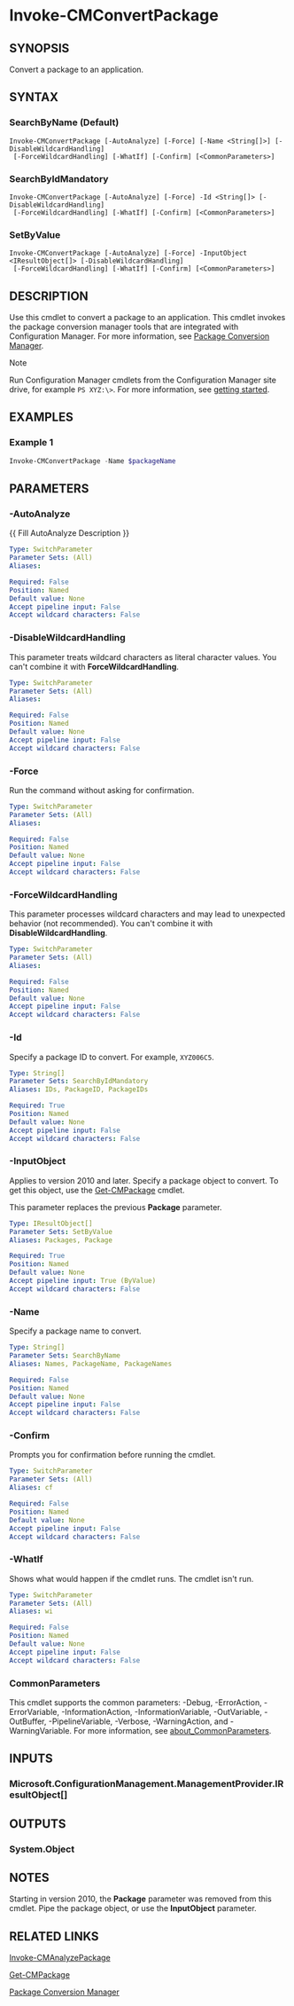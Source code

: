 ﻿---
external help file: AdminUI.PS.dll-Help.xml
Module Name: ConfigurationManager
ms.date: 11/20/2020
online version:
schema: 2.0.0
---

# Invoke-CMConvertPackage

## SYNOPSIS

Convert a package to an application.

## SYNTAX

### SearchByName (Default)
```
Invoke-CMConvertPackage [-AutoAnalyze] [-Force] [-Name <String[]>] [-DisableWildcardHandling]
 [-ForceWildcardHandling] [-WhatIf] [-Confirm] [<CommonParameters>]
```

### SearchByIdMandatory
```
Invoke-CMConvertPackage [-AutoAnalyze] [-Force] -Id <String[]> [-DisableWildcardHandling]
 [-ForceWildcardHandling] [-WhatIf] [-Confirm] [<CommonParameters>]
```

### SetByValue
```
Invoke-CMConvertPackage [-AutoAnalyze] [-Force] -InputObject <IResultObject[]> [-DisableWildcardHandling]
 [-ForceWildcardHandling] [-WhatIf] [-Confirm] [<CommonParameters>]
```

## DESCRIPTION

Use this cmdlet to convert a package to an application. This cmdlet invokes the package conversion manager tools that are integrated with Configuration Manager. For more information, see [Package Conversion Manager](/mem/configmgr/apps/pcm/package-conversion-manager).

> [!NOTE]
> Run Configuration Manager cmdlets from the Configuration Manager site drive, for example `PS XYZ:\>`. For more information, see [getting started](/powershell/sccm/overview).

## EXAMPLES

### Example 1

```powershell
Invoke-CMConvertPackage -Name $packageName
```

## PARAMETERS

### -AutoAnalyze
{{ Fill AutoAnalyze Description }}

```yaml
Type: SwitchParameter
Parameter Sets: (All)
Aliases:

Required: False
Position: Named
Default value: None
Accept pipeline input: False
Accept wildcard characters: False
```

### -DisableWildcardHandling

This parameter treats wildcard characters as literal character values. You can't combine it with **ForceWildcardHandling**.

```yaml
Type: SwitchParameter
Parameter Sets: (All)
Aliases:

Required: False
Position: Named
Default value: None
Accept pipeline input: False
Accept wildcard characters: False
```

### -Force

Run the command without asking for confirmation.

```yaml
Type: SwitchParameter
Parameter Sets: (All)
Aliases:

Required: False
Position: Named
Default value: None
Accept pipeline input: False
Accept wildcard characters: False
```

### -ForceWildcardHandling

This parameter processes wildcard characters and may lead to unexpected behavior (not recommended). You can't combine it with **DisableWildcardHandling**.

```yaml
Type: SwitchParameter
Parameter Sets: (All)
Aliases:

Required: False
Position: Named
Default value: None
Accept pipeline input: False
Accept wildcard characters: False
```

### -Id

Specify a package ID to convert. For example, `XYZ006C5`.

```yaml
Type: String[]
Parameter Sets: SearchByIdMandatory
Aliases: IDs, PackageID, PackageIDs

Required: True
Position: Named
Default value: None
Accept pipeline input: False
Accept wildcard characters: False
```

### -InputObject

Applies to version 2010 and later. Specify a package object to convert. To get this object, use the [Get-CMPackage](Get-CMPackage.md) cmdlet.

This parameter replaces the previous **Package** parameter.

```yaml
Type: IResultObject[]
Parameter Sets: SetByValue
Aliases: Packages, Package

Required: True
Position: Named
Default value: None
Accept pipeline input: True (ByValue)
Accept wildcard characters: False
```

### -Name

Specify a package name to convert.

```yaml
Type: String[]
Parameter Sets: SearchByName
Aliases: Names, PackageName, PackageNames

Required: False
Position: Named
Default value: None
Accept pipeline input: False
Accept wildcard characters: False
```

### -Confirm

Prompts you for confirmation before running the cmdlet.

```yaml
Type: SwitchParameter
Parameter Sets: (All)
Aliases: cf

Required: False
Position: Named
Default value: None
Accept pipeline input: False
Accept wildcard characters: False
```

### -WhatIf

Shows what would happen if the cmdlet runs. The cmdlet isn't run.

```yaml
Type: SwitchParameter
Parameter Sets: (All)
Aliases: wi

Required: False
Position: Named
Default value: None
Accept pipeline input: False
Accept wildcard characters: False
```

### CommonParameters
This cmdlet supports the common parameters: -Debug, -ErrorAction, -ErrorVariable, -InformationAction, -InformationVariable, -OutVariable, -OutBuffer, -PipelineVariable, -Verbose, -WarningAction, and -WarningVariable. For more information, see [about_CommonParameters](http://go.microsoft.com/fwlink/?LinkID=113216).

## INPUTS

### Microsoft.ConfigurationManagement.ManagementProvider.IResultObject[]
## OUTPUTS

### System.Object
## NOTES

Starting in version 2010, the **Package** parameter was removed from this cmdlet. Pipe the package object, or use the **InputObject** parameter.

## RELATED LINKS

[Invoke-CMAnalyzePackage](Invoke-CMAnalyzePackage.md)

[Get-CMPackage](Get-CMPackage.md)

[Package Conversion Manager](/mem/configmgr/apps/pcm/package-conversion-manager)
